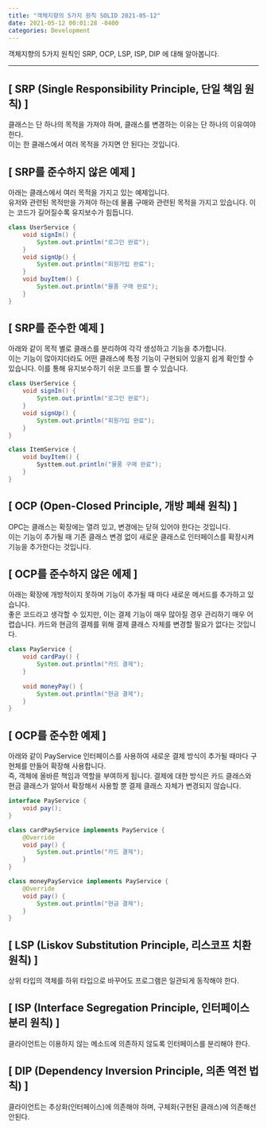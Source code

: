 ```yaml
---
title: "객체지향의 5가지 원칙 SOLID 2021-05-12"
date: 2021-05-12 00:01:28 -0400
categories: Development
---
```


객체지향의 5가지 원칙인 SRP, OCP, LSP, ISP, DIP 에 대해 알아봅니다.
<hr>

## [ SRP (Single Responsibility Principle, 단일 책임 원칙) ]
클래스는 단 하나의 목적을 가져야 하며, 클래스를 변경하는 이유는 단 하나의 이유여야 한다.
<br>
이는 한 클래스에서 여러 목적을 가지면 안 된다는 것입니다.

## [ SRP를 준수하지 않은 예제 ]
아래는 클래스에서 여러 목적을 가지고 있는 예제입니다.
<br>
유저와 관련된 목적만을 가져야 하는데 물품 구매와 관련된 목적을 가지고 있습니다. 이는 코드가 길어질수록 유지보수가 힘듭니다.

```java
class UserService {
    void signIn() {
        System.out.println("로그인 완료");
    }
    void signUp() {
        System.out.println("회원가입 완료");
    }
    void buyItem() {
        System.out.println("물품 구매 완료");
    }
}
```

## [ SRP를 준수한 예제 ]
아래와 같이 목적 별로 클래스를 분리하여 각각 생성하고 기능을 추가합니다.
<br>
이는 기능이 많아지더라도 어떤 클래스에 특정 기능이 구현되어 있을지 쉽게 확인할 수 있습니다. 이를 통해 유지보수하기 쉬운 코드를 짤 수 있습니다.

```java
class UserService {
    void signIn() {
        System.out.println("로그인 완료");
    }
    void signUp() {
        System.out.println("회원가입 완료");
    }
}

class ItemService {
    void buyItem() {
        Systtem.out.println("물품 구매 완료");
    }
}
```

## [ OCP (Open-Closed Principle, 개방 폐쇄 원칙) ]
OPC는 클래스는 확장에는 열려 있고, 변경에는 닫혀 있어야 한다는 것입니다.
<br>
이는 기능이 추가될 때 기존 클래스 변경 없이 새로운 클래스로 인터페이스를 확장시켜 기능을 추가한다는 것입니다.

## [ OCP를 준수하지 않은 에제 ]
아래는 확장에 개방적이지 못하며 기능이 추가될 때 마다 새로운 메서드를 추가하고 있습니다. 
<br>
좋은 코드라고 생각할 수 있지만, 이는 결제 기능이 매우 많아질 경우 관리하기 매우 어렵습니다. 카드와 현금의 결제를 위해 결제 클래스 자체를 변경할 필요가 없다는 것입니다.

```java
class PayService {
    void cardPay() {
        System.out.println("카드 결제");
    }
    
    void moneyPay() {
        System.out.println("현금 결제");
    }
}
```

## [ OCP를 준수한 예제 ]
아래와 같이 PayService 인터페이스를 사용하여 새로운 결제 방식이 추가될 때마다 구현체를 만들어 확장해 사용합니다.
<br>
즉, 객체에 올바른 책임과 역할을 부여하게 됩니다. 결제에 대한 방식은 카드 클래스와 현금 클래스가 알아서 확장해서 사용할 뿐 결제 클래스 자체가 변경되지 않습니다.

```java
interface PayService {
    void pay();
}

class cardPayService implements PayService {
    @Override 
    void pay() {
        System.out.println("카드 결제");
    }
}

class moneyPayService implements PayService {
    @Override
    void pay() {
        System.out.println("현금 결제");
    }
}
```


## [ LSP (Liskov Substitution Principle, 리스코프 치환 원칙) ]
상위 타입의 객체를 하위 타입으로 바꾸어도 프로그램은 일관되게 동작해야 한다.


## [ ISP (Interface Segregation Principle, 인터페이스 분리 원칙) ]
클라이언트는 이용하지 않는 메소드에 의존하지 않도록 인터페이스를 분리해야 한다.

## [ DIP (Dependency Inversion Principle, 의존 역전 법칙) ]
클라이언트는 추상화(인터페이스)에 의존해야 하며, 구체화(구현된 클래스)에 의존해선 안된다.